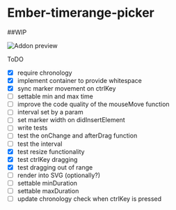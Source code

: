 # Ember-timerange-picker
##WIP

![Addon preview](https://i.imgur.com/rI5se3S.png)

ToDO

 - [x] require chronology
 - [x] implement container to provide whitespace
 - [x] sync marker movement on ctrlKey
 - [ ] settable min and max time
 - [ ] improve the code quality of the mouseMove function
 - [ ] interval set by a param
 - [ ] set marker width on didInsertElement
 - [ ] write tests
  - [ ] test the onChange and afterDrag function
  - [ ] test the interval
  - [x] test resize functionality
  - [x] test ctrlKey dragging
  - [x] test dragging out of range
 - [ ] render into SVG (optionally?)
 - [ ] settable minDuration
 - [ ] settable maxDuration
 - [ ] update chronology check when ctrlKey is pressed
